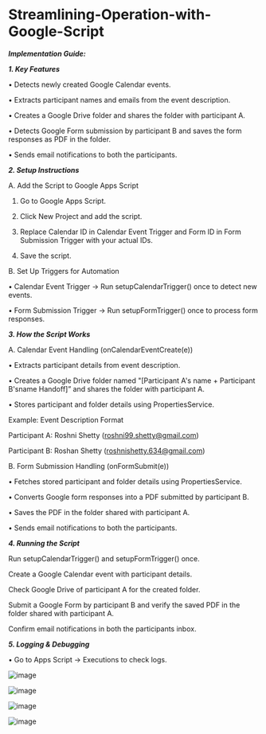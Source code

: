 # Streamlining-Operation-with-Google-Script

***Implementation Guide:***

***1. Key Features***
    
• Detects newly created Google Calendar events.

• Extracts participant names and emails from the event description.

• Creates a Google Drive folder and shares the folder with participant A.

• Detects Google Form submission by participant B and saves the form responses as PDF in the folder.

• Sends email notifications to both the participants.

***2. Setup Instructions***
    
A. Add the Script to Google Apps Script

  1. Go to Google Apps Script.
     
  2. Click New Project and add the script.
     
  3. Replace Calendar ID in Calendar Event Trigger and Form ID in Form Submission Trigger with your actual IDs.
     
  4. Save the script.
   
B. Set Up Triggers for Automation

  • Calendar Event Trigger → Run setupCalendarTrigger() once to detect new events.
  
  • Form Submission Trigger → Run setupFormTrigger() once to process form responses.

***3. How the Script Works***
    
A. Calendar Event Handling (onCalendarEventCreate(e))

  • Extracts participant details from event description.
  
  • Creates a Google Drive folder named "[Participant A's name + Participant B'sname Handoff]” and shares the folder with participant A.
  
  • Stores participant and folder details using PropertiesService.

Example: Event Description Format

  Participant A: Roshni Shetty (roshni99.shetty@gmail.com)
  
  Participant B: Roshan Shetty (roshnishetty.634@gmail.com)

B. Form Submission Handling (onFormSubmit(e))

  • Fetches stored participant and folder details using PropertiesService.
  
  • Converts Google form responses into a PDF submitted by participant B.
  
  • Saves the PDF in the folder shared with participant A.
  
  • Sends email notifications to both the participants.
  
***4. Running the Script***
    
   Run setupCalendarTrigger() and setupFormTrigger() once.
   
   Create a Google Calendar event with participant details.
   
   Check Google Drive of participant A for the created folder.
   
   Submit a Google Form by participant B and verify the saved PDF in the folder shared with participant A.
   
   Confirm email notifications in both the participants inbox.
   
***5. Logging & Debugging***
    
• Go to Apps Script → Executions to check logs.

![image](https://github.com/user-attachments/assets/9fcdb09f-3687-4b96-8d85-0c0f55b9dd2c)


![image](https://github.com/user-attachments/assets/bdc76d68-964e-4bbf-8407-bd33be5d237d)


![image](https://github.com/user-attachments/assets/fe12cce5-8da1-4934-8260-e33eec61c74b)


![image](https://github.com/user-attachments/assets/581c3fa0-31b2-4ae4-b910-f45f0ba2a581)


